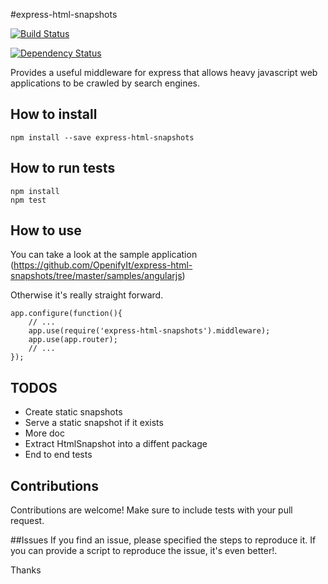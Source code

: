 #express-html-snapshots

[![Build Status](https://travis-ci.org/OpenifyIt/express-html-snapshots.png?branch=master)](https://travis-ci.org/OpenifyIt/express-html-snapshots)

[![Dependency Status](https://gemnasium.com/OpenifyIt/express-html-snapshots.png)](https://gemnasium.com/OpenifyIt/express-html-snapshots)


Provides a useful middleware for express that allows heavy javascript web applications to be crawled by search engines.

## How to install

    npm install --save express-html-snapshots

## How to run tests

    npm install
    npm test

## How to use

You can take a look at the sample application (https://github.com/OpenifyIt/express-html-snapshots/tree/master/samples/angularjs)

Otherwise it's really straight forward.

    app.configure(function(){
        // ...
        app.use(require('express-html-snapshots').middleware);
        app.use(app.router);
        // ...
    });

## TODOS
* Create static snapshots
* Serve a static snapshot if it exists
* More doc
* Extract HtmlSnapshot into a diffent package
* End to end tests

## Contributions
Contributions are welcome! Make sure to include tests with your pull request.

##Issues
If you find an issue, please specified the steps to reproduce it. If you can provide a script to reproduce the issue, it's even better!.

Thanks
